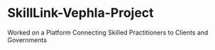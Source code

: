 # SkillLink-Vephla-Project
Worked on a Platform Connecting Skilled Practitioners to Clients and Governments
